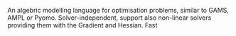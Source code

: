 An algebric modelling language for optimisation problems, similar to GAMS, AMPL or Pyomo.
Solver-independent, support also non-linear solvers providing them with the Gradient and Hessian. Fast
